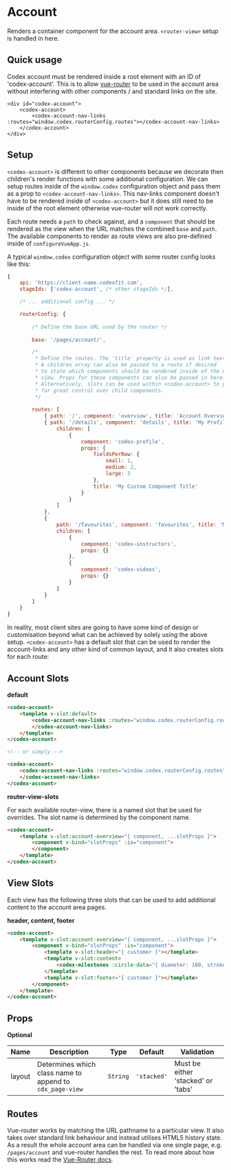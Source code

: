 # Account

Renders a container component for the account area. `<router-view>` setup is handled in here.

## Quick usage

Codex account must be rendered inside a root element with an ID of 'codex-account'. This is to allow [vue-router](https://router.vuejs.org/) to be used in the account area without interfering with other components / and standard links on the site.

```vue
<div id="codex-account">
	<codex-account>
		<codex-account-nav-links :routes="window.codex.routerConfig.routes"></codex-account-nav-links>
	</codex-account>
</div>
```

## Setup

`<codex-account>` is different to other components because we decorate then children's render functions with some additional configuration. We can setup routes inside of the `window.codex` configuration object and pass them as a prop to `<codex-account-nav-links>`. This nav-links component doesn't have to be rendered inside of `<codex-account>` but it does still need to be inside of the root element otherwise vue-router will not work correctly.

Each route needs a `path` to check against, and a `component` that should be rendered as the view when the URL matches the combined `base` and `path`. The available components to render as route views are also pre-defined inside of `configureVueApp.js`.

A typical `window.codex` configuration object with some router config looks like this:

```js
{
	api: 'https://client-name.codexfit.com',
	stageIds: ['codex-account', /* other stageIds */],

	/* ... additional config ... */

	routerConfig: {
		
		/* Define the base URL used by the router */
		
		base: '/pages/account/',

		/*
		 * Define the routes. The 'title' property is used as link text. 
		 * A children array can also be passed to a route if desired
		 * to state which components should be rendered inside of the main
		 * view. Props for these components can also be passed in here.
		 * Alternatively, slots can be used within <codex-account> to provide
		 * far great control over child components.
		 */
		
		routes: [
			{ path: '/', component: 'overview', title: 'Account Overview' },
			{ path: '/details', component: 'details', title: 'My Profile',
				children: [
					{
						component: 'codex-profile',
						props: {
							fieldsPerRow: {
								small: 1,
								medium: 2,
								large: 3
							},
							title: 'My Custom Component Title'
						}
					}
				]
			},
			{
				path: '/favourites', component: 'favourites', title: 'My Favourites',
				children: [
					{
						component: 'codex-instructors',
						props: {}
					},
					{
						component: 'codex-videos',
						props: {}
					}
				]
			}
		]
	}
}
```

In reality, most client sites are going to have some kind of design or customisation beyond what can be achieved by solely using the above setup. `<codex-account>` has a default slot that can be used to render the account-links and any other kind of common layout, and it also creates slots for each route:

## Account Slots

**default**

```html
<codex-account>
	<template v-slot:default>
		<codex-account-nav-links :routes="window.codex.routerConfig.routes">
		</codex-account-nav-links>
	</template>
</codex-account>

<!-- or simply -->

<codex-account>
	<codex-account-nav-links :routes="window.codex.routerConfig.routes">
	</codex-account-nav-links>
</codex-account>
```

**router-view-slots**

For each available router-view, there is a named slot that be used for overrides. The slot name is determined by the component name.

```html
<codex-account>
	<template v-slot:account-overview="{ component, ...slotProps }">
		<component v-bind="slotProps" :is="component">
		</component>
	</template>
</codex-account>
```

## View Slots

Each view has the following three slots that can be used to add additional content to the account area pages.

**header, content, footer**

```html
<codex-account>
	<template v-slot:account-overview="{ component, ...slotProps }">
		<component v-bind="slotProps" :is="component">
			<template v-slot:header="{ customer }"></template>
			<template v-slot:content>
				<codex-milestones :circle-data="{ diameter: 160, strokeWidth: 12 }"></codex-milestones>
			</template>
			<template v-slot:footer="{ customer }"></template>
		</component>
	</template>
</codex-account>
```

## Props

**Optional**

| Name | Description | Type | Default | Validation |
| - | - | - | - | - |
| layout | Determines which class name to append to `cdx_page-view` | `String` | `'stacked'` | Must be either 'stacked' or 'tabs' |


## Routes

Vue-router works by matching the URL pathname to a particular view. It also takes over standard link behaviour and instead utilises HTML5 history state. As a result the whole account area can be handled via one single page, e.g. `/pages/account` and vue-router handles the rest. To read more about how this works read the [Vue-Router docs](https://router.vuejs.org/).
